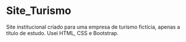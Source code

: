 # Site_Turismo
Site institucional criado para uma empresa de turismo fictícia, apenas a título de estudo. Usei HTML, CSS e Bootstrap.
